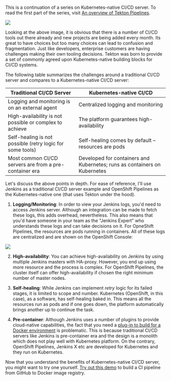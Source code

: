 This is a continuation of a series on Kubernetes-native CI/CD server. To read the first part of the series, visit [An overview of Tekton Pipelines](https://github.com/dewan-ahmed/Tekton101/blob/master/1%20-%20An%20overview%20of%20Tekton%20Pipelines.md).

![](https://github.com/dewan-ahmed/Tekton101/blob/master/assets/too%20many%20tools.png)

Looking at the above image, it is obvious that there is a number of CI/CD tools out there already and new projects are 
being added every month. Its great to have choices but too many choices can lead to confusion and fragmentation. Just like developers, enterprise customers are having challenges making their own tooling decisions. Tekton was born to provide a set of commonly agreed upon Kubernetes-native building blocks for CI/CD systems.

The following table summarizes the challenges around a traditional CI/CD server and compares to a Kubernetes-native CI/CD server:

| Traditional CI/CD Server | Kubernetes-native CI/CD|
|---|---|
| Logging and monitoring is on an external agent| Centralized logging and monitoring|
| High-availability is not possible or complex to achieve| The platform guarantees high-availability|
| Self-healing is not possible (retry logic for some tools)|  Self-healing comes by default –resources are pods|
| Most common CI/CD servers are from a pre-container era| Developed for containers and Kubernetes; runs as containers on Kubernetes|

Let's discuss the above points in depth. For ease of reference, I'll use Jenkins as a traditional CI/CD server example and OpenShift Pipelines as the Kubernetes-native one (that uses Tekton under the hood).

1. **Logging/Monitoring**: In order to view your Jenkins logs, you'd need to access Jenkins server. Although an integration can be made to fetch these logs, this adds overhead, nevertheless. This also means that you'd have someone in your team as the "Jenkins Expert" who understands these logs and can take decisions on it. For OpneShift Pipelines, the resources are pods running in containers. All of these logs are centralized and are shown on the OpenShift Console:

![](https://github.com/dewan-ahmed/Tekton101/blob/master/assets/openshift-pipelines-logs.png)

2. **High-availability**: You can achieve high-availability on Jenkins by using multiple Jenkins masters with HA-proxy. However, you end up using more resource and the process is complex. For OpenShift Pipelines, the cluster itself can offer high-availability if chosen the right minimum number of master nodes.

3. **Self-healing**: While Jenkins can implement _retry_ logic for its failed stages, it is limited to scope and number. Kubernetes (OpenShift, in this case), as a software, has self-healing baked in. This means all the resources run as pods and if one goes down, the platform automatically brings another up to continue the task. 

4. **Pre-container**: Although Jenkins uses a number of plugins to provide cloud-native capabilities, the fact that you need a [plug-in to build for a Docker environment](https://wiki.jenkins-ci.org/display/JENKINS/Docker+build+step+plugin) is problematic. This is because traditional CI/CD servers like Jenkins is pre-container era and the design is a monolith which does not play well with Kubernetes platform. On the contrary, OpenShift Pipelines, Jenkins X etc are developed for Kubernetes and they run on Kubernetes. 

Now that you understand the benefits of Kubernetes-native CI/CD server, you might want to try one yourself. [Try out this demo](https://github.com/dewan-ahmed/Tekton101/blob/master/3%20-%20Tekton%20CI%20Demo.md) to build a CI pipeline from GitHub to Docker image registry.
